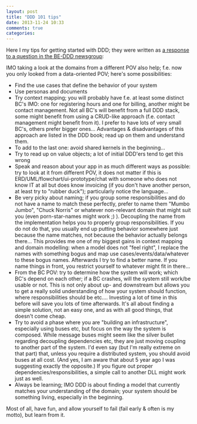 ```yaml
---
layout: post
title: "DDD 101 tips"
date: 2013-11-24 10:33
comments: true
categories: 
---
```


Here I my tips for getting started with DDD; they were written as [a response to a question in the BE-DDD newsgroup](https://groups.google.com/d/msg/be-ddd/uI5t9BsvWjc/mKjbDybf62cJ):

IMO taking a look at the domains from a different POV also help; f.e. now you only looked from a data-oriented POV; here's some possibilities:

- Find the use cases that define the behavior of your system
- Use personas and documents
- Try context mapping; you will probably have f.e. at least some distinct BC's IMO: one for registering hours and one for billing, another might be contact management. Not all BC's will benefit from a full DDD stack, some might benefit from using a CRUD-like approach (f.e. contact management might benefit from it). I prefer to have lots of very small BC's, others prefer bigger ones... Advantages & disadvantages of this approach are listed in the DDD book; read up on them and understand them.
- To add to the last one: avoid shared kernels in the beginning...
- Try to read up on value objects; a lot of initial DDD'ers tend to get this wrong
- Speak and reason about your app in as much different ways as possible: try to look at it from different POV, it does not matter if this is ERD/UML/flowchart/ui-prototype/chat with someone who does not know IT at all but does know invoicing (if you don't have another person, at least try to "rubber duck"); particularly notice the language...
- Be very picky about naming; if you group some responsibilities and do not have a name to match these perfectly, prefer to name them "Mumbo Jumbo", "Chuck Norris" or whatever non-relevant domain that might suit you (even porn-star-names might work ;) ). Decoupling the name from the implementation helps you to properly group responsibilities. If you do not do that, you usually end up putting behavior somewhere just because the name matches, not because the behavior actually belongs there... This provides me one of my biggest gains in context mapping and domain modelling: when a model does not "feel right", I replace the names with something bogus and map use cases/events/data/whatever to these bogus names. Afterwards I try to find a better name. If you name things in front, you restrict yourself to whatever might fit in there...
- From the BC POV: try to determine how the system will work; which BC's depend on each other; if a BC crashes, will the system still work/be usable or not. This is not only about up- and downstream but allows you to get a really solid understanding of how your system should function, where responsibilities should be etc.... Investing a lot of time in this before will save you lots of time afterwards. It's all about finding a simple solution, not an easy one, and as with all good things, that doesn't come cheap.
- Try to avoid a phase where you are "building an infrastructure", especially using buses etc, but focus on the way the system is composed. While message buses might seem like the silver bullet regarding decoupling dependencies etc, they are just moving coupling to another part of the system. I'd even say (but I'm really extreme on that part) that, unless you require a distributed system, you should avoid buses at all cost. (And yes, I am aware that about 5 year ago I was suggesting exactly the opposite.) If you figure out proper dependencies/responsibilities, a simple call to another DLL might work just as well.
- Always be learning; IMO DDD is about finding a model that currently matches your understanding of the domain; your system should be something living, especially in the beginning.

Most of all, have fun, and allow yourself to fail (fail early & often is my motto), but learn from it.